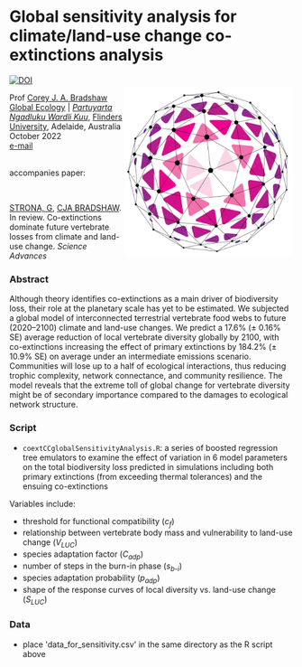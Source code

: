 # Global sensitivity analysis for climate/land-use change co-extinctions analysis
<a href="https://zenodo.org/badge/latestdoi/558146442"><img src="https://zenodo.org/badge/558146442.svg" alt="DOI"></a>
<img align="right" src="network.png" alt="network icon" width="300" style="margin-top: 20px">

Prof <a href="https://globalecologyflinders.com/people/#DIRECTOR">Corey J. A. Bradshaw</a> <br>
<a href="http://globalecologyflinders.com" target="_blank">Global Ecology</a> | <em><a href="https://globalecologyflinders.com/partuyarta-ngadluku-wardli-kuu/" target="_blank">Partuyarta Ngadluku Wardli Kuu</a></em>, <a href="http://flinders.edu.au" target="_blank">Flinders University</a>, Adelaide, Australia <br>
October 2022 <br>
<a href=mailto:corey.bradshaw@flinders.edu.au>e-mail</a> <br>
<br>

accompanies paper:

<br>

<a href="https://www.researchgate.net/profile/Giovanni-Strona">STRONA, G</a>, <a href="https://globalecologyflinders.com/people/#DIRECTOR">CJA BRADSHAW</a>. In review. Co-extinctions dominate future vertebrate losses from climate and land-use change. <em>Science Advances</em>

### Abstract
Although theory identifies co-extinctions as a main driver of biodiversity loss, their role at the planetary scale has yet to be estimated. We subjected a global model of interconnected terrestrial vertebrate food webs to future (2020–2100) climate and land-use changes. We predict a 17.6% (± 0.16% SE) average reduction of local vertebrate diversity globally by 2100, with co-extinctions increasing the effect of primary extinctions by 184.2% (± 10.9% SE) on average under an intermediate emissions scenario. Communities will lose up to a half of ecological interactions, thus reducing trophic complexity, network connectance, and community resilience. The model reveals that the extreme toll of global change for vertebrate diversity might be of secondary importance compared to the damages to ecological network structure. 

### Script

- <code>coextCCglobalSensitivityAnalysis.R</code>: a series of boosted regression tree emulators to examine the effect of variation in 6 model parameters on the total biodiversity loss predicted in simulations including both primary extinctions (from exceeding thermal tolerances) and the ensuing co-extinctions

Variables include:

- threshold for functional compatibility (<em>c<sub>f</sub></em>)
- relationship between vertebrate body mass and vulnerability to land-use change (<em>V<sub>LUC</sub></em>)
- species adaptation factor (<em>C<sub>adp</sub></em>)
- number of steps in the burn-in phase (<em>s<sub>b-i</sub></em>)
- species adaptation probability (<em>p<sub>adp</sub></em>)
- shape of the response curves of local diversity vs. land-use change (<em>S<sub>LUC</sub></em>)

### Data

- place 'data_for_sensitivity.csv' in the same directory as the R script above
